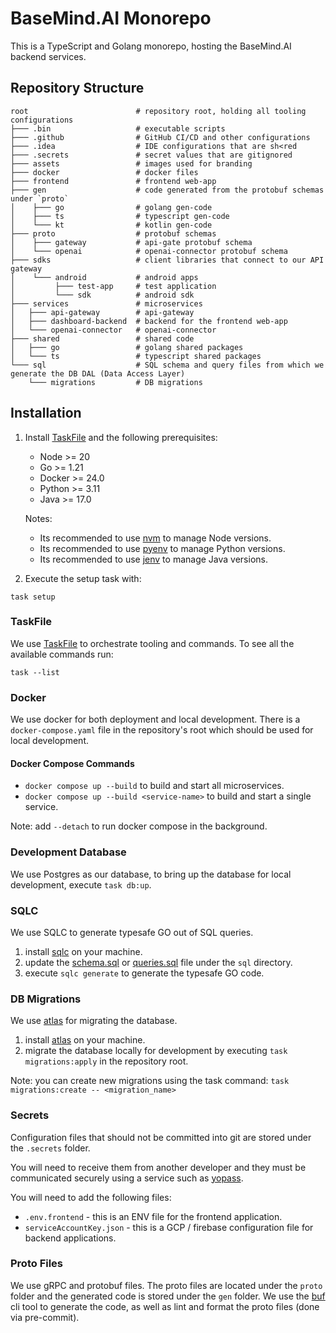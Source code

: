 # BaseMind.AI Monorepo

This is a TypeScript and Golang monorepo, hosting the BaseMind.AI backend services.

## Repository Structure

```text
root                        # repository root, holding all tooling configurations
├─── .bin                   # executable scripts
├─── .github                # GitHub CI/CD and other configurations
├─── .idea                  # IDE configurations that are sh<red
├─── .secrets               # secret values that are gitignored
├─── assets                 # images used for branding
├─── docker                 # docker files
├─── frontend               # frontend web-app
├─── gen                    # code generated from the protobuf schemas under `proto`
│    ├─── go                # golang gen-code
│    ├─── ts                # typescript gen-code
│    └─── kt                # kotlin gen-code
├─── proto                  # protobuf schemas
│    ├─── gateway           # api-gate protobuf schema
│    └─── openai            # openai-connector protobuf schema
├─── sdks                   # client libraries that connect to our API gateway
│    └─── android           # android apps
│         ├─── test-app     # test application
│         └─── sdk          # android sdk
├─── services               # microservices
│   ├─── api-gateway        # api-gateway
│   ├─── dashboard-backend  # backend for the frontend web-app
│   └─── openai-connector   # openai-connector
├─── shared                 # shared code
│   ├─── go                 # golang shared packages
│   └─── ts                 # typescript shared packages
└─── sql                    # SQL schema and query files from which we generate the DB DAL (Data Access Layer)
    └─── migrations         # DB migrations
```

## Installation

1. Install [TaskFile](https://taskfile.dev/) and the following prerequisites:

    - Node >= 20
    - Go >= 1.21
    - Docker >= 24.0
    - Python >= 3.11
    - Java >= 17.0

    Notes:

    - Its recommended to use [nvm](https://github.com/nvm-sh/nvm) to manage Node versions.
    - Its recommended to use [pyenv](https://github.com/pyenv/pyenv) to manage Python versions.
    - Its recommended to use [jenv](https://github.com/jenv/jenv) to manage Java versions.

2. Execute the setup task with:

```shell
task setup
```

### TaskFile

We use [TaskFile](https://taskfile.dev/) to orchestrate tooling and commands.
To see all the available commands run:

```shell
task --list
```

### Docker

We use docker for both deployment and local development. There is a `docker-compose.yaml` file in the repository's root
which should be used for local development.

#### Docker Compose Commands

-   `docker compose up --build` to build and start all microservices.
-   `docker compose up --build <service-name>` to build and start a single service.

Note: add `--detach` to run docker compose in the background.

### Development Database

We use Postgres as our database, to bring up the database for local development, execute `task db:up`.

### SQLC

We use SQLC to generate typesafe GO out of SQL queries.

1. install [sqlc](https://docs.sqlc.dev/en/latest/overview/install.html) on your machine.
2. update the [schema.sql](sql/schema.sql) or [queries.sql](sql/schema.sql) file under the `sql` directory.
3. execute `sqlc generate` to generate the typesafe GO code.

### DB Migrations

We use [atlas](https://github.com/ariga/atlas) for migrating the database.

1. install [atlas](https://github.com/ariga/atlas) on your machine.
2. migrate the database locally for development by executing `task migrations:apply` in the repository root.

Note: you can create new migrations using the task command: `task migrations:create -- <migration_name>`

### Secrets

Configuration files that should not be committed into git are stored under the `.secrets` folder.

You will need to receive them from another developer and they must be communicated securely using a service such
as [yopass](https://yopass.se/).

You will need to add the following files:

-   `.env.frontend` - this is an ENV file for the frontend application.
-   `serviceAccountKey.json` - this is a GCP / firebase configuration file for backend applications.

### Proto Files

We use gRPC and protobuf files. The proto files are located under the `proto` folder and the generated code is stored
under the `gen` folder. We use the [buf](https://buf.build/product/cli) cli tool to generate the code, as well as lint
and format the proto files (done via pre-commit).
